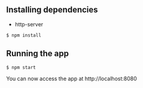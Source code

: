 ## Installing dependencies
 - http-server
```
$ npm install
```
## Running the app

```
$ npm start
```

You can now access the app at http://localhost:8080